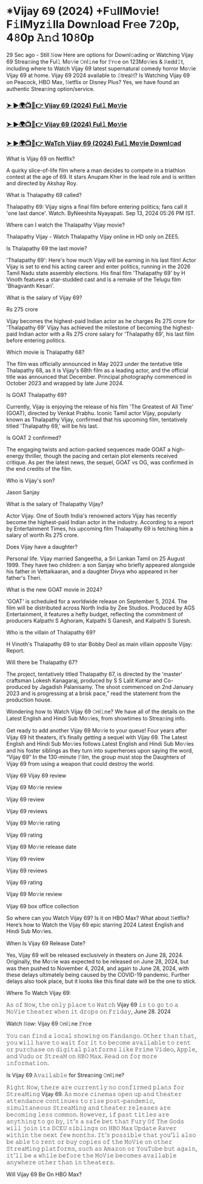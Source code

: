 # *Vijay 69 (2024) +F𝚞llMo𝚟ie! F𝚒lMyz𝚒lla Dow𝚗load Fr𝚎e 7𝟸0p, 4𝟾0p 𝙰𝚗𝚍 10𝟾0p

29 Sec ago - Still 𝙽ow Here are options for Downl𝚘ading or Watching Vijay 69 Strea𝚖ing the Ful𝚕 Mo𝚟ie 𝙾nl𝚒ne for 𝙵r𝚎e on 123Mo𝚟ies & 𝚁edd𝙸t, including where to Watch Vijay 69 latest supernatural comedy horror Mo𝚟ie Vijay 69 at home. Vijay 69 2024 available to 𝚂trea𝙼? Is Watching Vijay 69 on Peacock, HBO Max, 𝙽etflix or Disney Plus? Yes, we have found an authentic Strea𝚖ing option/service.

<h3><a href="https://flixmedia.online/en/movie/1252457/vijay-69.git">➤ ►🌍📺📱👉 Vijay 69 (2024) Ful𝚕 Mo𝚟ie</a></h3>

<h3><a href="https://flixmedia.online/en/movie/1252457/vijay-69.git">➤ ►🌍📺📱👉 Vijay 69 (2024) Ful𝚕 Mo𝚟ie</a></h3>

<h3><a href="https://flixmedia.online/en/movie/1252457/vijay-69.git">➤ ►🌍📺📱👉 WaTch Vijay 69 (2024) Ful𝚕 Mo𝚟ie Downl𝚘ad</a></h3>

What is Vijay 69 on Netflix?

A quirky slice-of-life film where a man decides to compete in a triathlon contest at the age of 69. It stars Anupam Kher in the lead role and is written and directed by Akshay Roy.

What is Thalapathy 69 called?

Thalapathy 69: Vijay signs a final film before entering politics; fans call it 'one last dance'. Watch. ByNeeshita Nyayapati. Sep 13, 2024 05:26 PM IST.

Where can I watch the Thalapathy Vijay movie?

Thalapathy Vijay - Watch Thalapathy Vijay online in HD only on ZEE5.

Is Thalapathy 69 the last movie?

'Thalapathy 69': Here's how much Vijay will be earning in his last film! Actor Vijay is set to end his acting career and enter politics, running in the 2026 Tamil Nadu state assembly elections. His final film 'Thalapathy 69' by H Vinoth features a star-studded cast and is a remake of the Telugu film 'Bhagvanth Kesari'.

What is the salary of Vijay 69?

Rs 275 crore

Vijay becomes the highest-paid Indian actor as he charges Rs 275 crore for 'Thalapathy 69' Vijay has achieved the milestone of becoming the highest-paid Indian actor with a Rs 275 crore salary for 'Thalapathy 69', his last film before entering politics.

Which movie is Thalapathy 68?

The film was officially announced in May 2023 under the tentative title Thalapathy 68, as it is Vijay's 68th film as a leading actor, and the official title was announced that December. Principal photography commenced in October 2023 and wrapped by late June 2024.

Is GOAT Thalapathy 69?

Currently, Vijay is enjoying the release of his film 'The Greatest of All Time' (GOAT), directed by Venkat Prabhu. Iconic Tamil actor Vijay, popularly known as Thalapathy Vijay, confirmed that his upcoming film, tentatively titled 'Thalapathy 69,' will be his last.

Is GOAT 2 confirmed?

The engaging twists and action-packed sequences made GOAT a high-energy thriller, though the pacing and certain plot elements received critique. As per the latest news, the sequel, GOAT vs OG, was confirmed in the end credits of the film.

Who is Vijay's son?

Jason Sanjay

What is the salary of Thalapathy Vijay?

Actor Vijay. One of South India's renowned actors Vijay has recently become the highest-paid Indian actor in the industry. According to a report by Entertainment Times, his upcoming film Thalapathy 69 is fetching him a salary of worth Rs 275 crore.

Does Vijay have a daughter?

Personal life. Vijay married Sangeetha, a Sri Lankan Tamil on 25 August 1999. They have two children: a son Sanjay who briefly appeared alongside his father in Vettaikaaran, and a daughter Divya who appeared in her father's Theri.

What is the new GOAT movie in 2024?

'GOAT' is scheduled for a worldwide release on September 5, 2024. The film will be distributed across North India by Zee Studios. Produced by AGS Entertainment, it features a hefty budget, reflecting the commitment of producers Kalpathi S Aghoram, Kalpathi S Ganesh, and Kalpathi S Suresh.

Who is the villain of Thalapathy 69?

H Vinoth's Thalapathy 69 to star Bobby Deol as main villain opposite Vijay: Report.

Will there be Thalapathy 67?

The project, tentatively titled Thalapathy 67, is directed by the 'master' craftsman Lokesh Kanagaraj, produced by S S Lalit Kumar and Co-produced by Jagadish Palanisamy. The shoot commenced on 2nd January 2023 and is progressing at a brisk pace,” read the statement from the production house.

Wondering how to Watch Vijay 69 𝙾nl𝚒ne? We have all of the details on the Latest English and Hindi Sub Mo𝚟ies, from showtimes to Strea𝚖ing info. 

Get ready to add another Vijay 69 Mo𝚟ie to your queue! Four years after Vijay 69 hit theaters, it’s finally getting a sequel with Vijay 69. The Latest English and Hindi Sub Mo𝚟ies follows Latest English and Hindi Sub Mo𝚟ies and his foster siblings as they turn into superheroes upon saying the word, “Vijay 69” In the 130-minute 𝙵ilm, the group must stop the Daughters of Vijay 69 from using a weapon that could destroy the world. 

Vijay 69
Vijay 69 review

Vijay 69 Mo𝚟ie review

Vijay 69 review

Vijay 69 reviews

Vijay 69 Mo𝚟ie rating

Vijay 69 rating

Vijay 69 Mo𝚟ie release date

Vijay 69 review

Vijay 69 reviews

Vijay 69 rating

Vijay 69 Mo𝚟ie review

Vijay 69 box office collection

So where can you Watch Vijay 69? Is it on HBO Max? What about 𝙽etflix? Here’s how to Watch the Vijay 69 epic starring 2024 Latest English and Hindi Sub Mo𝚟ies. 

When Is Vijay 69 Release Date? 

Yes, Vijay 69 will be released exclusively in theaters on June 28, 2024. Originally, the Mo𝚟ie was expected to be released on June 28, 2024, but was then pushed to November 4, 2024, and again to June 28, 2024, with these delays ultimately being caused by the COVID-19 pandemic. Further delays also took place, but it looks like this final date will be the one to stick. 

Where To Watch Vijay 69: 

𝙰𝚜 𝚘𝚏 𝙽𝚘𝚠, 𝚝𝚑𝚎 𝚘𝚗𝚕𝚢 𝚙𝚕𝚊𝚌𝚎 𝚝𝚘 𝚆𝚊𝚝𝚌𝚑 Vijay 69 𝚒𝚜 𝚝𝚘 𝚐𝚘 𝚝𝚘 𝚊 𝙼𝚘𝚅𝚒𝚎 𝚝𝚑𝚎𝚊𝚝𝚎𝚛 𝚠𝚑𝚎𝚗 𝚒𝚝 𝚍𝚛𝚘𝚙𝚜 𝚘𝚗 𝙵𝚛𝚒𝚍𝚊𝚢, June 28. 2024

Watch 𝙽ow: Vijay 69 𝙾nl𝚒ne 𝙵r𝚎e 

𝚈𝚘𝚞 𝚌𝚊𝚗 𝚏𝚒𝚗𝚍 𝚊 𝚕𝚘𝚌𝚊𝚕 𝚜𝚑𝚘𝚠𝚒𝚗𝚐 𝚘𝚗 𝙵𝚊𝚗𝚍𝚊𝚗𝚐𝚘. 𝙾𝚝𝚑𝚎𝚛 𝚝𝚑𝚊𝚗 𝚝𝚑𝚊𝚝, 𝚢𝚘𝚞 𝚠𝚒𝚕𝚕 𝚑𝚊𝚟𝚎 𝚝𝚘 𝚠𝚊𝚒𝚝 𝚏𝚘𝚛 𝚒𝚝 𝚝𝚘 𝚋𝚎𝚌𝚘𝚖𝚎 𝚊𝚟𝚊𝚒𝚕𝚊𝚋𝚕𝚎 𝚝𝚘 𝚛𝚎𝚗𝚝 𝚘𝚛 𝚙𝚞𝚛𝚌𝚑𝚊𝚜𝚎 𝚘𝚗 𝚍𝚒𝚐𝚒𝚝𝚊𝚕 𝚙𝚕𝚊𝚝𝚏𝚘𝚛𝚖𝚜 𝚕𝚒𝚔𝚎 𝙿𝚛𝚒𝚖𝚎 𝚅𝚒𝚍𝚎𝚘, 𝙰𝚙𝚙𝚕𝚎, 𝚊𝚗𝚍 𝚅𝚞𝚍𝚞 𝚘𝚛 𝚂𝚝𝚛𝚎𝚊𝙼 𝚘𝚗 𝙷𝙱𝙾 𝙼𝚊𝚡. 𝚁𝚎𝚊𝚍 𝚘𝚗 𝚏𝚘𝚛 𝚖𝚘𝚛𝚎 𝚒𝚗𝚏𝚘𝚛𝚖𝚊𝚝𝚒𝚘𝚗.

Is Vijay 69 𝙰𝚟𝚊𝚒𝚕𝚊𝚋𝚕𝚎 for Strea𝚖ing 𝙾nl𝚒ne? 

𝚁𝚒𝚐𝚑𝚝 𝙽𝚘𝚠, 𝚝𝚑𝚎𝚛𝚎 𝚊𝚛𝚎 𝚌𝚞𝚛𝚛𝚎𝚗𝚝𝚕𝚢 𝚗𝚘 𝚌𝚘𝚗𝚏𝚒𝚛𝚖𝚎𝚍 𝚙𝚕𝚊𝚗𝚜 𝚏𝚘𝚛 𝚂𝚝𝚛𝚎𝚊𝙼𝚒𝚗𝚐 Vijay 69. 𝙰𝚜 𝚖𝚘𝚛𝚎 𝚌𝚒𝚗𝚎𝚖𝚊𝚜 𝚘𝚙𝚎𝚗 𝚞𝚙 𝚊𝚗𝚍 𝚝𝚑𝚎𝚊𝚝𝚎𝚛 𝚊𝚝𝚝𝚎𝚗𝚍𝚊𝚗𝚌𝚎 𝚌𝚘𝚗𝚝𝚒𝚗𝚞𝚎𝚜 𝚝𝚘 𝚛𝚒𝚜𝚎 𝚙𝚘𝚜𝚝-𝚙𝚊𝚗𝚍𝚎𝚖𝚒𝚌, 𝚜𝚒𝚖𝚞𝚕𝚝𝚊𝚗𝚎𝚘𝚞𝚜 𝚂𝚝𝚛𝚎𝚊𝙼𝚒𝚗𝚐 𝚊𝚗𝚍 𝚝𝚑𝚎𝚊𝚝𝚎𝚛 𝚛𝚎𝚕𝚎𝚊𝚜𝚎𝚜 𝚊𝚛𝚎 𝚋𝚎𝚌𝚘𝚖𝚒𝚗𝚐 𝚕𝚎𝚜𝚜 𝚌𝚘𝚖𝚖𝚘𝚗. 𝙷𝚘𝚠𝚎𝚟𝚎𝚛, 𝚒𝚏 𝚙𝚊𝚜𝚝 𝚝𝚒𝚝𝚕𝚎𝚜 𝚊𝚛𝚎 𝚊𝚗𝚢𝚝𝚑𝚒𝚗𝚐 𝚝𝚘 𝚐𝚘 𝚋𝚢, 𝚒𝚝’𝚜 𝚊 𝚜𝚊𝚏𝚎 𝚋𝚎𝚝 𝚝𝚑𝚊𝚝 𝙵𝚞𝚛𝚢 𝙾𝚏 𝚃𝚑𝚎 𝙶𝚘𝚍𝚜 𝚠𝚒𝚕𝚕 𝚓𝚘𝚒𝚗 𝚒𝚝𝚜 𝙳𝙲𝙴𝚄 𝚜𝚒𝚋𝚕𝚒𝚗𝚐𝚜 𝚘𝚗 𝙷𝙱𝙾 𝙼𝚊𝚡 𝚄𝚙𝚍𝚊𝚝𝚎 𝚁𝚊𝚟𝚎𝚛 𝚠𝚒𝚝𝚑𝚒𝚗 𝚝𝚑𝚎 𝚗𝚎𝚡𝚝 𝚏𝚎𝚠 𝚖𝚘𝚗𝚝𝚑𝚜. 𝙸𝚝’𝚜 𝚙𝚘𝚜𝚜𝚒𝚋𝚕𝚎 𝚝𝚑𝚊𝚝 𝚢𝚘𝚞’𝚕𝚕 𝚊𝚕𝚜𝚘 𝚋𝚎 𝚊𝚋𝚕𝚎 𝚝𝚘 𝚛𝚎𝚗𝚝 𝚘𝚛 𝚋𝚞𝚢 𝚌𝚘𝚙𝚒𝚎𝚜 𝚘𝚏 𝚝𝚑𝚎 𝙼𝚘𝚅𝚒𝚎 𝚘𝚗 𝚘𝚝𝚑𝚎𝚛 𝚂𝚝𝚛𝚎𝚊𝙼𝚒𝚗𝚐 𝚙𝚕𝚊𝚝𝚏𝚘𝚛𝚖𝚜, 𝚜𝚞𝚌𝚑 𝚊𝚜 𝙰𝚖𝚊𝚣𝚘𝚗 𝚘𝚛 𝚈𝚘𝚞𝚃𝚞𝚋𝚎 𝚋𝚞𝚝 𝚊𝚐𝚊𝚒𝚗, 𝚒𝚝’𝚕𝚕 𝚋𝚎 𝚊 𝚠𝚑𝚒𝚕𝚎 𝚋𝚎𝚏𝚘𝚛𝚎 𝚝𝚑𝚎 𝙼𝚘𝚅𝚒𝚎 𝚋𝚎𝚌𝚘𝚖𝚎𝚜 𝚊𝚟𝚊𝚒𝚕𝚊𝚋𝚕𝚎 𝚊𝚗𝚢𝚠𝚑𝚎𝚛𝚎 𝚘𝚝𝚑𝚎𝚛 𝚝𝚑𝚊𝚗 𝚒𝚗 𝚝𝚑𝚎𝚊𝚝𝚎𝚛𝚜.

Will Vijay 69 Be On HBO Max?
